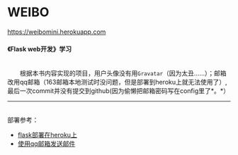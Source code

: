 # WEIBO
https://weibomini.herokuapp.com
#### 《Flask web开发》学习
</br>&emsp;&emsp;根据本书内容实现的项目，用户头像没有用`Gravatar`（因为太丑……）；邮箱</br>改用qq邮箱（163邮箱本地测试时没问题，但是部署到heroku上就无法使用了）,</br>最后一次commit并没有提交到github(因为偷懒把邮箱密码写在config里了*。*）

---
</br>部署参考：
+ [flask部署在heroku上](http://cocode.cc/t/flask-heroku/4253) 
+ [使用qq邮箱发送邮件](http://cocode.cc/t/flask/4053)
